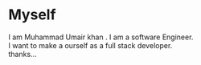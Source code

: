 # Myself
I am Muhammad Umair khan . I am a software Engineer. 
<br>
I want to make a ourself as a full stack developer.
<br>
thanks...
